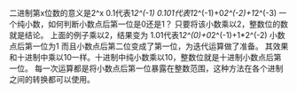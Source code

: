 二进制第x位数的意义是2^x
0.1代表1*2^(-1)
0.101代表1*2^(-1)+0*2^(-2)+1*2^(-3)
一个纯小数，如何判断小数点后第一位是0还是1？
只要将该小数乘以2，整数位的数就是结论。
上面的例子乘以2，结果变为
1.01代表1*2^(0)+0*2^(-1)+1*2^(-2)
小数点后第一位为1
而且小数点后第二位变成了第一位，为迭代运算做了准备。
其效果和十进制中乘以10一样。十进制中纯小数乘以10，整数位就是十进制小数点后第一位。
每一次运算都是将小数点后第一位暴露在整数范围，这种方法在各个进制之间的转换都可以使用。